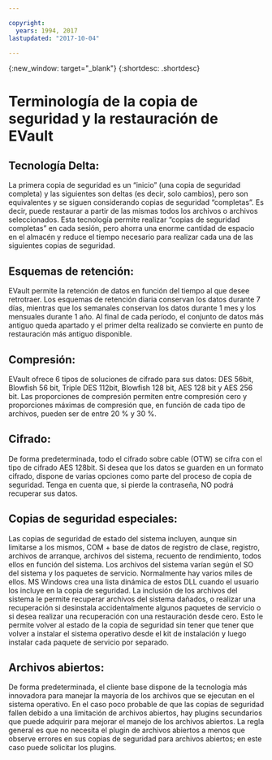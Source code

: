 ```yaml
---

copyright:
  years: 1994, 2017
lastupdated: "2017-10-04"

---
```

{:new_window: target="_blank"}
{:shortdesc: .shortdesc}

# Terminología de la copia de seguridad y la restauración de EVault 

## Tecnología Delta:
La primera copia de seguridad es un “inicio” (una copia de seguridad completa) y las siguientes son deltas (es decir, solo cambios), pero son equivalentes y se siguen considerando copias de seguridad “completas”. Es decir, puede restaurar a partir de las mismas todos los archivos o archivos seleccionados. Esta tecnología permite realizar “copias de seguridad completas” en cada sesión, pero ahorra una enorme cantidad de espacio en el almacén y reduce el tiempo necesario para realizar cada una de las siguientes copias de seguridad.

## Esquemas de retención: 
EVault permite la retención de datos en función del tiempo al que desee retrotraer. Los esquemas de retención diaria conservan los datos durante 7 días, mientras que los semanales conservan los datos durante 1 mes y los mensuales durante 1 año. Al final de cada período, el conjunto de datos más antiguo queda apartado y el primer delta realizado se convierte en punto de restauración más antiguo disponible. 

## Compresión: 
EVault ofrece 6 tipos de soluciones de cifrado para sus datos: DES 56bit, Blowfish 56 bit, Triple DES 112bit, Blowfish 128 bit, AES 128 bit y AES 256 bit. Las proporciones de compresión permiten entre compresión cero y proporciones máximas de compresión que, en función de cada tipo de archivos, pueden ser de entre 20 % y 30 %.

## Cifrado:
De forma predeterminada, todo el cifrado sobre cable (OTW) se cifra con el tipo de cifrado AES 128bit. Si desea que los datos se guarden en un formato cifrado, dispone de varias opciones como parte del proceso de copia de seguridad. Tenga en cuenta que, si pierde la contraseña, NO podrá recuperar sus datos. 

## Copias de seguridad especiales: 
Las copias de seguridad de estado del sistema incluyen, aunque sin limitarse a los mismos, COM + base de datos de registro de clase, registro, archivos de arranque, archivos del sistema, recuento de rendimiento, todos ellos en función del sistema. Los archivos del sistema varían según el SO del sistema y los paquetes de servicio. Normalmente hay varios miles de ellos. MS Windows crea una lista dinámica de estos DLL cuando el usuario los incluye en la copia de seguridad. La inclusión de los archivos del sistema le permite recuperar archivos del sistema dañados, o realizar una recuperación si desinstala accidentalmente algunos paquetes de servicio o si desea realizar una recuperación con una restauración desde cero. Esto le permite volver al estado de la copia de seguridad sin tener que tener que volver a instalar el sistema operativo desde el kit de instalación y luego instalar cada paquete de servicio por separado. 

## Archivos abiertos: 
De forma predeterminada, el cliente base dispone de la tecnología más innovadora para manejar la mayoría de los archivos que se ejecutan en el sistema operativo. En el caso poco probable de que las copias de seguridad fallen debido a una limitación de archivos abiertos, hay plugins secundarios que puede adquirir para mejorar el manejo de los archivos abiertos. La regla general es que no necesita el plugin de archivos abiertos a menos que observe errores en sus copias de seguridad para archivos abiertos; en este caso puede solicitar los plugins.
